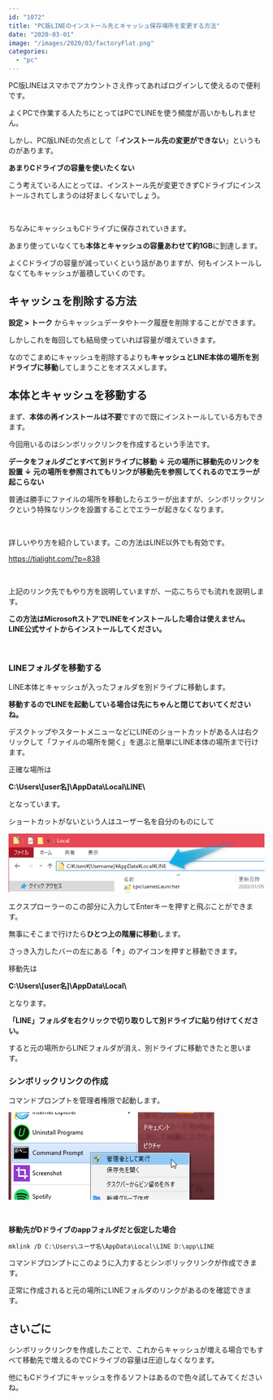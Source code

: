 ```yaml
---
id: "1072"
title: "PC版LINEのインストール先とキャッシュ保存場所を変更する方法"
date: "2020-03-01"
image: "/images/2020/03/factoryFlat.png"
categories: 
  - "pc"
---
```


PC版LINEはスマホでアカウントさえ作ってあればログインして使えるので便利です。

よくPCで作業する人たちにとってはPCでLINEを使う頻度が高いかもしれません。

しかし、PC版LINEの欠点として「**インストール先の変更ができない**」というものがあります。

**あまりCドライブの容量を使いたくない**

こう考えている人にとっては、インストール先が変更できずCドライブにインストールされてしまうのは好ましくないでしょう。

 

ちなみにキャッシュもCドライブに保存されていきます。

あまり使っていなくても**本体とキャッシュの容量あわせて約1GB**に到達します。

よくCドライブの容量が減っていくという話がありますが、何もインストールしなくてもキャッシュが蓄積していくのです。

## キャッシュを削除する方法

**設定 > トーク** からキャッシュデータやトーク履歴を削除することができます。

しかしこれを毎回しても結局使っていれば容量が増えていきます。

なのでこまめにキャッシュを削除するよりも**キャッシュとLINE本体の場所を別ドライブに移動**してしまうことをオススメします。

## 本体とキャッシュを移動する

まず、**本体の再インストールは不要**ですので既にインストールしている方もできます。

今回用いるのはシンボリックリンクを作成するという手法です。

**データをフォルダごとすべて別ドライブに移動** **↓** **元の場所に移動先のリンクを設置** **↓** **元の場所を参照されてもリンクが移動先を参照してくれるのでエラーが起こらない**

普通は勝手にファイルの場所を移動したらエラーが出ますが、シンボリックリンクという特殊なリンクを設置することでエラーが起きなくなります。

 

詳しいやり方を紹介しています。この方法はLINE以外でも有効です。

https://tialight.com/?p=838

 

上記のリンク先でもやり方を説明していますが、一応こちらでも流れを説明します。

**この方法はMicrosoftストアでLINEをインストールした場合は使えません。LINE公式サイトからインストールしてください。**

 

### LINEフォルダを移動する

LINE本体とキャッシュが入ったフォルダを別ドライブに移動します。

**移動するのでLINEを起動している場合は先にちゃんと閉じておいてくださいね。**

デスクトップやスタートメニューなどにLINEのショートカットがある人は右クリックして「ファイルの場所を開く」を選ぶと簡単にLINE本体の場所まで行けます。

正確な場所は

**C:\\Users\\\[user名\]\\AppData\\Local\\LINE\\**

となっています。

ショートカットがないという人はユーザー名を自分のものにして

![](/images/2020/03/gotoline.png)

エクスプローラーのこの部分に入力してEnterキーを押すと飛ぶことができます。

無事にそこまで行けたら**ひとつ上の階層に移動**します。

さっき入力したバーの左にある「**↑**」のアイコンを押すと移動できます。

移動先は

**C:\\Users\\\[user名\]\\AppData\\Local\\**

となります。

**「LINE」フォルダを右クリックで切り取りして別ドライブに貼り付けてください。**

すると元の場所からLINEフォルダが消え、別ドライブに移動できたと思います。

### シンボリックリンクの作成

コマンドプロンプトを管理者権限で起動します。

![](/images/2020/01/run-cmd-with-pm.png)

 

**移動先がDドライブのappフォルダだと仮定した場合**

```
mklink /D C:\Users\ユーザ名\AppData\Local\LINE D:\app\LINE
```

コマンドプロンプトにこのように入力するとシンボリックリンクが作成できます。

正常に作成されると元の場所にLINEフォルダのリンクがあるのを確認できます。

## さいごに

シンボリックリンクを作成したことで、これからキャッシュが増える場合でもすべて移動先で増えるのでCドライブの容量は圧迫しなくなります。

他にもCドライブにキャッシュを作るソフトはあるので色々試してみてくださいね。

